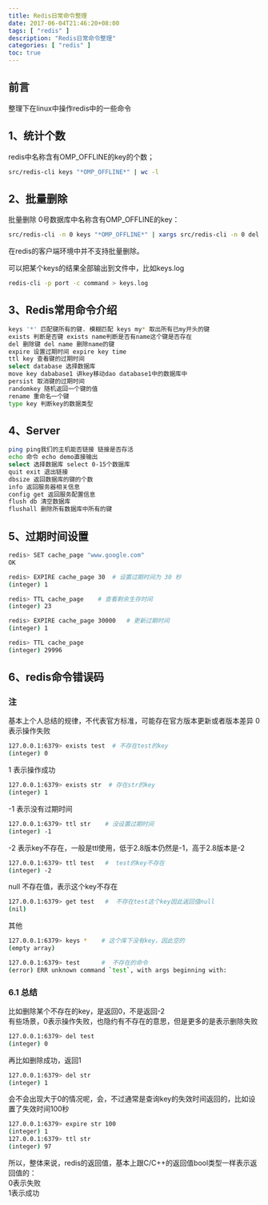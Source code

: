 ```yaml
---
title: Redis日常命令整理
date: 2017-06-04T21:46:20+08:00
tags: [ "redis" ] 
description: "Redis日常命令整理"
categories: [ "redis" ]
toc: true
---
```


## 前言
整理下在linux中操作redis中的一些命令

## 1、统计个数

redis中名称含有OMP_OFFLINE的key的个数；
```bash
src/redis-cli keys "*OMP_OFFLINE*" | wc -l
```

## 2、批量删除
批量删除 0号数据库中名称含有OMP_OFFLINE的key：
```bash
src/redis-cli -n 0 keys "*OMP_OFFLINE*" | xargs src/redis-cli -n 0 del
```

在redis的客户端环境中并不支持批量删除。

可以把某个keys的结果全部输出到文件中，比如keys.log
```bash
redis-cli -p port -c command > keys.log
```

## 3、Redis常用命令介绍
```bash
keys '*' 匹配键所有的键. 模糊匹配 keys my* 取出所有已my开头的键
exists 判断是否键 exists name判断是否有name这个键是否存在
del 删除键 del name 删除name的键
expire 设置过期时间 expire key time
ttl key 查看键的过期时间
select database 选择数据库
move key dababase1 讲key移动dao database1中的数据库中
persist 取消键的过期时间
randomkey 随机返回一个键的值
rename 重命名一个键
type key 判断key的数据类型
```

## 4、Server
```bash
ping ping我们的主机能否链接 链接是否存活
echo 命令 echo demo直接输出
select 选择数据库 select 0-15个数据库
quit exit 退出链接
dbsize 返回数据库的键的个数
info 返回服务器相关信息
config get 返回服务配置信息
flush db 清空数据库
flushall 删除所有数据库中所有的键
```

## 5、过期时间设置
```bash
redis> SET cache_page "www.google.com"
OK

redis> EXPIRE cache_page 30  # 设置过期时间为 30 秒
(integer) 1

redis> TTL cache_page    # 查看剩余生存时间
(integer) 23

redis> EXPIRE cache_page 30000   # 更新过期时间
(integer) 1

redis> TTL cache_page
(integer) 29996
```

## 6、redis命令错误码
### 注
基本上个人总结的规律，不代表官方标准，可能存在官方版本更新或者版本差异
0 表示操作失败
```bash
127.0.0.1:6379> exists test  # 不存在test的key
(integer) 0
```
1 表示操作成功
```bash
127.0.0.1:6379> exists str  # 存在str的key
(integer) 1
```
-1 表示没有过期时间
```bash
127.0.0.1:6379> ttl str    # 没设置过期时间
(integer) -1
```
-2 表示key不存在，一般是ttl使用，低于2.8版本仍然是-1，高于2.8版本是-2
```bash
127.0.0.1:6379> ttl test   #  test的key不存在 
(integer) -2
```
null 不存在值，表示这个key不存在
```bash
127.0.0.1:6379> get test   #  不存在test这个key因此返回值null 
(nil)
```
其他
```bash
127.0.0.1:6379> keys *    # 这个库下没有key，因此空的
(empty array)

127.0.0.1:6379> test      #  不存在的命令
(error) ERR unknown command `test`, with args beginning with:    
```
### 6.1 总结
比如删除某个不存在的key，是返回0，不是返回-2  
有些场景，0表示操作失败，也隐约有不存在的意思，但是更多的是表示删除失败
```bash
127.0.0.1:6379> del test
(integer) 0
```
再比如删除成功，返回1
```bash
127.0.0.1:6379> del str
(integer) 1
```
会不会出现大于0的情况呢，会，不过通常是查询key的失效时间返回的，比如设置了失效时间100秒
```bash
127.0.0.1:6379> expire str 100
(integer) 1
127.0.0.1:6379> ttl str
(integer) 97
```
所以，整体来说，redis的返回值，基本上跟C/C++的返回值bool类型一样表示返回值的：  
0表示失败  
1表示成功